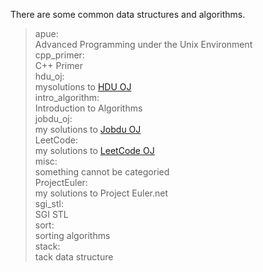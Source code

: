 There are some common data structures and algorithms.<br/>
> apue:<br/>
Advanced Programming under the Unix Environment<br/>
> cpp_primer:<br/>
C++ Primer<br/>
> hdu_oj:<br/>
mysolutions to [HDU OJ](http://acm.hdu.edu.cn)<br/>
> intro_algorithm:<br/>
Introduction to Algorithms<br/>
> jobdu_oj:<br/>
my solutions to [Jobdu OJ](http://ac.jobdu.com)<br/>
> LeetCode:<br/>
my solutions to [LeetCode OJ](http://oj.leetcode.com)<br/>
> misc:<br/>
something cannot be categoried<br/>
> ProjectEuler:<br/>
my solutions to Project Euler.net<br/>
> sgi_stl:<br/>
SGI STL<br/>
> sort:<br/>
sorting algorithms<br/>
> stack:<br/>
tack data structure<br/>
